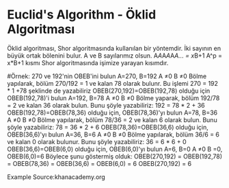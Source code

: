 # Euclid's Algorithm - Öklid Algoritması

Öklid algoritması, Shor algoritmasında kullanılan bir yöntemdir. İki sayının en büyük ortak bölenini bulur.
A ve B sayılarımız olsun.
A*A*A*A*A*A... = x*B+1
A^p = x*B+1 kısmı Shor algoritmasında işimize yarayan kısımdır.

#Örnek:
270 ve 192'nin OBEB'ini bulun
A=270, B=192
A ≠0
B ≠0
Bölme yapılarak, bölüm 270/192 = 1 ve kalan 78 olarak bulunr. Bu işlemi 270 = 192 * 1 +78 şeklinde de yazabiliriz
OBEB(270,192)=OBEB(192,78) olduğu için OBEB(192,78)'i bulun
A=192, B=78
A ≠0
B ≠0
Bölme yaparak, bölüm 192/78 = 2 ve kalan 36 olarak bulun. Bunu şöyle yazabiliriz:
192 = 78 * 2 + 36
OBEB(192,78)=OBEB(78,36) olduğu için, OBEB(78,36)'yı bulun
A=78, B=36
A ≠0
B ≠0
Bölme yapılarak, bölüm 78/36 = 2 ve kalan 6 olarak bulun. Bunu şöyle yazabiliriz:
78 = 36 * 2 + 6
OBEB(78,36)=OBEB(36,6) olduğu için, OBEB(36,6)'yı bulun
A=36, B=6
A ≠0
B ≠0
Bölme yapılarak, bölüm 36/6 = 6 ve kalan 0 olarak bulunur. Bunu şöyle yazabiliriz:
36 = 6 * 6 + 0
OBEB(36,6)=OBEB(6,0) olduğu için, OBEB(6,0)'yı bulun
A=6, B=0
A ≠0
B =0, OBEB(6,0)=6
Böylece şunu göstermiş olduk:
OBEB(270,192) = OBEB(192,78) = OBEB(78,36) = OBEB(36,6) = OBEB(6,0) = 6
OBEB(270,192) = 6

Example Source:khanacademy.org